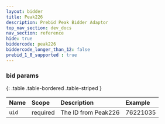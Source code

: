 ```yaml
---
layout: bidder
title: Peak226
description: Prebid Peak Bidder Adaptor
top_nav_section: dev_docs
nav_section: reference
hide: true
biddercode: peak226
biddercode_longer_than_12: false
prebid_1_0_supported : true
---
```


### bid params

{: .table .table-bordered .table-striped }

| Name  | Scope    | Description       | Example  |
| :---- | :------- | :---------------- | :------- |
| `uid` | required | The ID from Peak226 | 76221035 |
